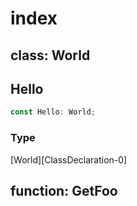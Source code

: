 # index

## class: World

## Hello

```ts
const Hello: World;
```

### Type

[World][ClassDeclaration-0]

## function: GetFoo
